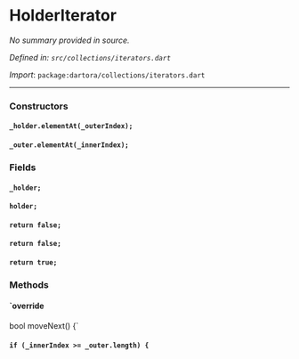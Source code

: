 # HolderIterator

_No summary provided in source._

_Defined in: `src/collections/iterators.dart`_

_Import_: `package:dartora/collections/iterators.dart`


---


### Constructors

#### `_holder.elementAt(_outerIndex);`



#### `_outer.elementAt(_innerIndex);`



### Fields

#### `_holder;`



#### `holder;`



#### `return false;`



#### `return false;`



#### `return true;`





### Methods

#### `override
  bool moveNext() {`



#### `if (_innerIndex >= _outer.length) {`


